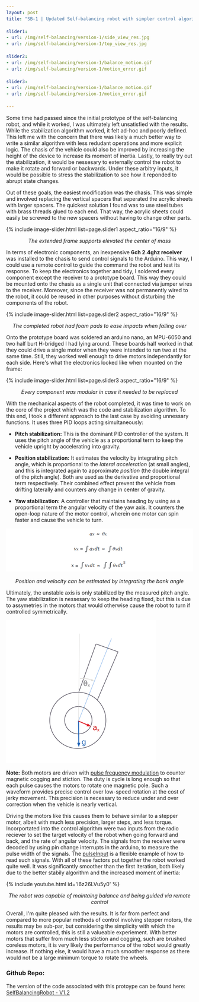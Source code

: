 ```yaml
---
layout: post
title: "SB-1 | Updated Self-balancing robot with simpler control algorithm"

slider1:
- url: /img/self-balancing/version-1/side_view_res.jpg
- url: /img/self-balancing/version-1/top_view_res.jpg

slider2:
- url: /img/self-balancing/version-1/balance_motion.gif
- url: /img/self-balancing/version-1/motion_error.gif

slider3:
- url: /img/self-balancing/version-1/balance_motion.gif
- url: /img/self-balancing/version-1/motion_error.gif

---
```


Some time had passed since the initial prototype of the self-balancing robot, and while it worked, I was ultimately left unsatisfied with the results. While the stabilization algorithm worked, it felt ad-hoc and poorly defined. This left me with the concern that there was likely a much better way to write a similar algorithm with less redudant operations and more explicit logic. The chasis of the vehicle could also be improved by increasing the height of the device to increase its moment of inertia. Lastly, to really try out the stabilization, it would be nessesary to externally control the robot to make it rotate and forward or backwards. Under these arbitry inputs, it would be possible to stress the stabilization to see how it reponded to abrupt state changes. 

Out of these goals, the easiest modification was the chasis. This was simple and involved replacing the vertical spacers that seperated the acrylic sheets with larger spacers. The quickest solution I found was to use steel tubes with brass threads glued to each end. That way, the acrylic sheets could easily be screwed to the new spacers without having to change other parts. 

{% include image-slider.html list=page.slider1 aspect_ratio="16/9" %}
<p align="center"><i>The extended frame supports elevated the center of mass</i></p>

In terms of electronic components, an inexpensive **6ch 2.4ghz receiver** was installed to the chasis to send control signals to the Arduino. This way, I could use a remote control to guide the command the robot and test its response. To keep the electronics together and tidy, I soldered every component except the receiver to a prototype board. This way they could be mounted onto the chasis as a single unit that connected via jumper wires to the receiver. Moreover, since the receiver was not permanently wired to the robot, it could be reused in other purposes without disturbing the components of the robot. 

{% include image-slider.html list=page.slider2 aspect_ratio="16/9" %}
<p align="center"><i>The completed robot had foam pads to ease impacts when falling over</i></p>

Onto the prototype board was soldered an arduino nano, an MPU-6050 and two half burt H-bridged I had lying around. These boards half worked in that they could drive a single motor when they were intended to run two at the same time. Still, they worked well enough to drive motors independantly for each side. Here's what the electronics looked like when mounted on the frame:

{% include image-slider.html list=page.slider3 aspect_ratio="16/9" %}
<p align="center"><i>Every component was modular in case it needed to be replaced</i></p>

With the mechanical aspects of the robot completed, it was time to work on the core of the project which was the code and stabilization algorithm. To this end, I took a different approach to the last case by avoiding unnessary functions. It uses three PID loops acting simultaneously:

- __Pitch stabilization:__ This is the dominant PID controller of the system. It uses the pitch angle of the vehicle as a proportional term to keep the vehicle upright by accelerating into gravity. 

- __Position stabilization:__ It estimates the velocity by integrating pitch angle, which is proportional to the _lateral acceleration_ (at small angles), and this is integrated again to approximate _position_ (the double integral of the pitch angle). Both are used as the derivative and proportional term respectively. Their combined effect prevent the vehicle from drifting laterally and counters any change in center of gravity.  

- __Yaw stabilization:__ A controller that maintains heading by using as a proportional term the angular velocity of the yaw axis. It counters the open-loop nature of the motor control, wherein one motor can spin faster and cause the vehicle to turn.

![image](/img/self-balancing/version-2/equations.png)
<p align="center"><i>Position and velocity can be estimated by integrating the bank angle</i></p>

Ultimately, the unstable axis is only stabilized by the measured pitch angle. The yaw stabilization is nessesary to keep the heading fixed, but this is due to assymetries in the motors that would otherwise cause the robot to turn if controlled symmetrically. 

![image](/img/self-balancing/version-2/small-angle-ext.png)

__Note:__ Both motors are driven with [pulse frequency modulation](https://en.wikipedia.org/wiki/Pulse-frequency_modulation) to counter magnetic cogging and stiction. The duty is cycle is long enough so that each pulse causes the motors to rotate one magnetic pole. Such a waveform provides precise control over low-speed rotation at the cost of jerky movement. This precision is necessary to reduce under and over correction when the vehicle is nearly vertical. 

Driving the motors like this causes them to behave similar to a stepper motor, albeit with much less precision, larger steps, and less torque. Incorportated into the control algorithm were two inputs from the radio reciever to set the target velocity of the robot when going forward and back, and the rate of angular velocity. The signals from the receiver were decoded by using pin change interrupts in the arduino, to measure the pulse width of the signals. The [pulseInput](https://github.com/RCmags/pulseInput) is a flexible example of how to read such signals. With all of these factors put together the robot worked quite well. It was significantly smoother than the first iteration, both likely due to the better stabily algorithm and the increased moment of inertia:

{% include youtube.html id='I6z26LVu5y0' %}  
<p align="center"><i>The robot was capable of maintaing balance and being guided via remote control</i></p>

Overall, I'm quite pleased with the results. It is far from perfect and compared to more popular methods of control involving stepper motors, the results may be sub-par, but considering the simplicity with which the motors are controlled, this is still a valueable experiement. With better motors that suffer from much less stiction and cogging, such are brushed coreless motors, it is very likely the performance of the robot would greatly increase. If nothing else, it would have a much smoother response as there would not be a large minimum torque to rotate the wheels. 

### Github Repo:
The version of the code associated with this protoype can be found here: 
[SelfBalancingRobot - V1.2](https://github.com/RCmags/SelfBalancingRobot/releases/tag/v1.2)
